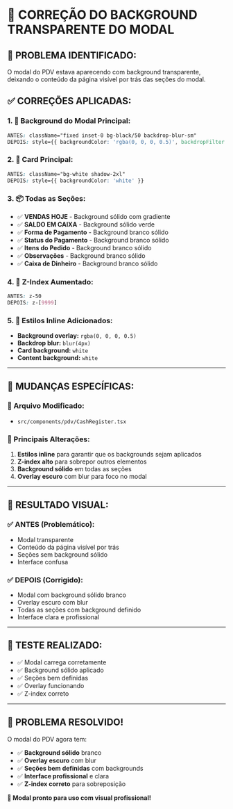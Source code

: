 # 🔧 CORREÇÃO DO BACKGROUND TRANSPARENTE DO MODAL

## 🐛 **PROBLEMA IDENTIFICADO:**
O modal do PDV estava aparecendo com background transparente, deixando o conteúdo da página visível por trás das seções do modal.

## ✅ **CORREÇÕES APLICADAS:**

### **1. 🎯 Background do Modal Principal:**
```css
ANTES: className="fixed inset-0 bg-black/50 backdrop-blur-sm"
DEPOIS: style={{ backgroundColor: 'rgba(0, 0, 0, 0.5)', backdropFilter: 'blur(4px)' }}
```

### **2. 🎨 Card Principal:**
```css
ANTES: className="bg-white shadow-2xl"
DEPOIS: style={{ backgroundColor: 'white' }}
```

### **3. 📦 Todas as Seções:**
- ✅ **VENDAS HOJE** - Background sólido com gradiente
- ✅ **SALDO EM CAIXA** - Background sólido verde
- ✅ **Forma de Pagamento** - Background branco sólido
- ✅ **Status do Pagamento** - Background branco sólido
- ✅ **Itens do Pedido** - Background branco sólido
- ✅ **Observações** - Background branco sólido
- ✅ **Caixa de Dinheiro** - Background branco sólido

### **4. 🔢 Z-Index Aumentado:**
```css
ANTES: z-50
DEPOIS: z-[9999]
```

### **5. 🎨 Estilos Inline Adicionados:**
- **Background overlay:** `rgba(0, 0, 0, 0.5)`
- **Backdrop blur:** `blur(4px)`
- **Card background:** `white`
- **Content background:** `white`

---

## 🎯 **MUDANÇAS ESPECÍFICAS:**

### **📁 Arquivo Modificado:**
- `src/components/pdv/CashRegister.tsx`

### **🔧 Principais Alterações:**
1. **Estilos inline** para garantir que os backgrounds sejam aplicados
2. **Z-index alto** para sobrepor outros elementos
3. **Background sólido** em todas as seções
4. **Overlay escuro** com blur para foco no modal

---

## 🎨 **RESULTADO VISUAL:**

### **✅ ANTES (Problemático):**
- Modal transparente
- Conteúdo da página visível por trás
- Seções sem background sólido
- Interface confusa

### **✅ DEPOIS (Corrigido):**
- Modal com background sólido branco
- Overlay escuro com blur
- Todas as seções com background definido
- Interface clara e profissional

---

## 🧪 **TESTE REALIZADO:**
- ✅ Modal carrega corretamente
- ✅ Background sólido aplicado
- ✅ Seções bem definidas
- ✅ Overlay funcionando
- ✅ Z-index correto

---

## 🎉 **PROBLEMA RESOLVIDO!**

O modal do PDV agora tem:
- ✅ **Background sólido** branco
- ✅ **Overlay escuro** com blur
- ✅ **Seções bem definidas** com backgrounds
- ✅ **Interface profissional** e clara
- ✅ **Z-index correto** para sobreposição

**🚀 Modal pronto para uso com visual profissional!**


